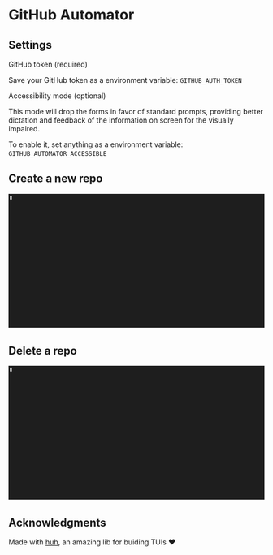 # GitHub Automator

## Settings
GitHub token (required)

Save your GitHub token as a environment variable: `GITHUB_AUTH_TOKEN`

Accessibility mode (optional)

This mode will drop the forms in favor of standard prompts, providing better dictation and feedback of the information on screen for the visually impaired.

To enable it, set anything as a environment variable: `GITHUB_AUTOMATOR_ACCESSIBLE`

## Create a new repo
![delete repo](creation.gif)

## Delete a repo
![delete repo](del.gif)

## Acknowledgments


Made with [huh](https://github.com/charmbracelet/huh/tree/main), an amazing lib for buiding TUIs :heart: